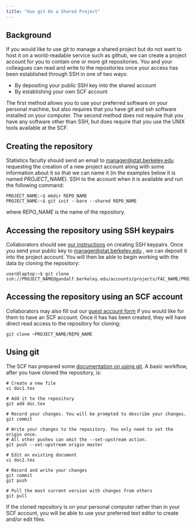```yaml
---
title: "Use git On a Shared Project"
---
```

## Background

If you would like to use git to manage a shared project but do not want
to host it on a world-readable service such as github, we can create a
project account for you to contain one or more git repositories. You and
your colleagues can read and write to the repositories once your access
has been established through SSH in one of two ways:

- By depositing your public SSH key into the shared account
- By establishing your own SCF account

The first method allows you to use your preferred software on your
personal machine, but also requires that you have git and ssh software
installed on your computer. The second method does not require that you
have any software other than SSH, but does require that you use the UNIX
tools available at the SCF.

## Creating the repository

Statistics faculty should send an email to <manager@stat.berkeley.edu>
requesting the creation of a new project account along with some
information about it so that we can name it (in the examples below it is
named *PROJECT_NAME*). SSH to the account when it is available and run
the following command:

```{code} shell-session
PROJECT_NAME:~$ mkdir REPO_NAME
PROJECT_NAME:~$ git init --bare --shared REPO_NAME
```

where *REPO_NAME* is the name of the repository.

## Accessing the repository using SSH keypairs

Collaborators should see [our instructions](/access/ssh/ssh-keys)
on creating SSH keypairs</a>. Once you send your public key to
<manager@stat.berkeley.edu> , we can deposit it into the project
account. You will then be able to begin working with the data by cloning
the repository:

```{code} shell-session
user@laptop:~$ git clone ssh://PROJECT_NAME@gandalf.berkeley.edu/accounts/projects/FAC_NAME/PROJECT_NAME/REPO_NAME
```

## Accessing the repository using an SCF account

Collaborators may also fill out our [guest account
form](https://docs.google.com/a/berkeley.edu/forms/d/1O-mHchu1bGXRE_HguMntlmiN0DhPC-mW6zHO4KYcuKo/viewform) if
you would like for them to have an SCF account. Once it has has been
created, they will have direct read access to the repository for
cloning:

```{code} shell-session
git clone ~PROJECT_NAME/REPO_NAME
```

## Using git

The SCF has prepared some [documentation on using git](/faqs/git). A
basic workflow, after you have cloned the repository, is:

```{code} shell-session
# Create a new file
vi doc1.tex

# Add it to the repository
git add doc.tex

# Record your changes. You will be prompted to describe your changes.
git commit

# Write your changes to the repository. You only need to set the origin once.
# All other pushes can omit the --set-upstream action.
git push --set-upstream origin master

# Edit an existing document
vi doc2.tex

# Record and write your changes
git commit
git push

# Pull the most current version with changes from others
git pull
```

If the cloned repository is on your personal computer rather than in
your SCF account, you will be able to use your preferred text editor to
create and/or edit files.
